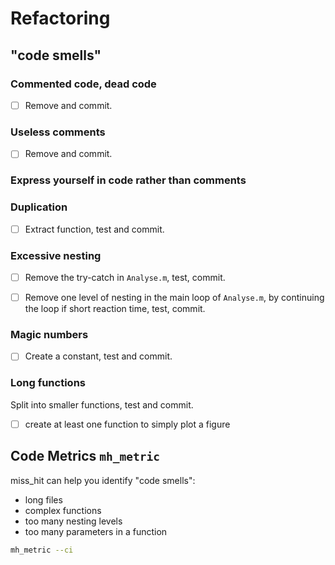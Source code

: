 # Refactoring

<!-- !!! quote "When to refactor"

    [Rule of Three](https://refactoring.guru/refactoring/when)

    - When you’re doing something for the first time, just get it done.
    - When you’re doing something similar for the second time,
      cringe at having to repeat but do the same thing anyway.
    - When you’re doing something for the third time, start refactoring.
-->

## "code smells"

### Commented code, dead code

- [ ] Remove and commit.

### Useless comments

- [ ] Remove and commit.

### Express yourself in code rather than comments

<!-- !!! quote "Martin Fowler"

    Comments are a failure.
    We must have them because we cannot always figure out how to express ourselves without them,
    but their use is not a cause for celebration.

!!! quote "Tim Ottinger"

    - Comments are for things that cannot be expressed in code.
    - Comments which restate code must be deleted.
    - If the comment says what the code could say,
      then the code must change to make the comment redundant. -->

### Duplication

- [ ] Extract function, test and commit.

### Excessive nesting

- [ ] Remove the try-catch in `Analyse.m`, test, commit.

- [ ] Remove one level of nesting in the main loop of `Analyse.m`,
      by continuing the loop if short reaction time,
      test, commit.

### Magic numbers

- [ ] Create a constant, test and commit.

### Long functions

Split into smaller functions, test and commit.

- [ ] create at least one function to simply plot a figure

## Code Metrics `mh_metric`

miss_hit can help you identify "code smells":

- long files
- complex functions
- too many nesting levels
- too many parameters in a function

```bash
mh_metric --ci
```

<!--
- Use English for code and comments
- Avoid single letter variable names
-->
